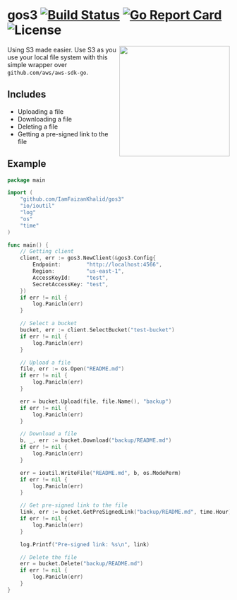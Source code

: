 # gos3 [![Build Status](https://api.travis-ci.com/IamFaizanKhalid/gos3.svg?branch=master)](https://travis-ci.com/github/IamFaizanKhalid/gos3) [![Go Report Card](https://goreportcard.com/badge/github.com/IamFaizanKhalid/gos3)](https://goreportcard.com/report/github.com/IamFaizanKhalid/gos3) ![License](https://img.shields.io/badge/license-MIT-blue.svg)
<img align="right" src="https://1.bp.blogspot.com/-AexS3vrfv_U/XSDuQks44aI/AAAAAAAAIsk/tuXxd6Cbc5Y6b8FjNFj8mQg0Oj7W1QQJQCLcBGAs/s1600/1_4lGHHzMSjWBrAHj1VGuXKQ.png" width="250">

Using S3 made easier.
Use S3 as you use your local file system with this simple wrapper over `github.com/aws/aws-sdk-go`.

## Includes
- Uploading a file
- Downloading a file
- Deleting a file
- Getting a pre-signed link to the file

## Example
```go
package main

import (
    "github.com/IamFaizanKhalid/gos3"
    "io/ioutil"
    "log"
    "os"
    "time"
)

func main() {
    // Getting client
    client, err := gos3.NewClient(&gos3.Config{
        Endpoint:        "http://localhost:4566",
        Region:          "us-east-1",
        AccessKeyId:     "test",
        SecretAccessKey: "test",
    })
    if err != nil {
        log.Panicln(err)
    }

    // Select a bucket    
    bucket, err := client.SelectBucket("test-bucket")
    if err != nil {
        log.Panicln(err)
    }

    // Upload a file
    file, err := os.Open("README.md")
    if err != nil {
        log.Panicln(err)
    }

    err = bucket.Upload(file, file.Name(), "backup")
    if err != nil {
        log.Panicln(err)
    }

    // Download a file
    b, _, err := bucket.Download("backup/README.md")
    if err != nil {
        log.Panicln(err)
    }

    err = ioutil.WriteFile("README.md", b, os.ModePerm)
    if err != nil {
        log.Panicln(err)
    }

    // Get pre-signed link to the file
    link, err := bucket.GetPreSignedLink("backup/README.md", time.Hour)
    if err != nil {
        log.Panicln(err)
    }

    log.Printf("Pre-signed link: %s\n", link)

    // Delete the file
    err = bucket.Delete("backup/README.md")
    if err != nil {
        log.Panicln(err)
    }
}
```
